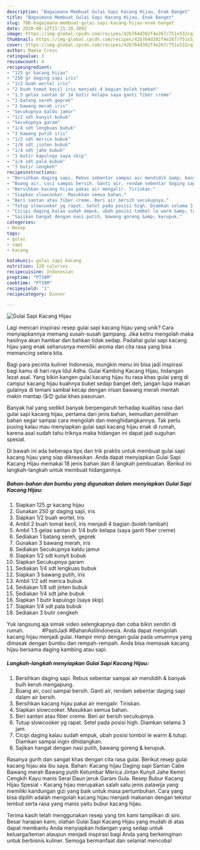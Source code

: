 ```yaml
---
description: "Bagaimana Membuat Gulai Sapi Kacang Hijau, Enak Banget"
title: "Bagaimana Membuat Gulai Sapi Kacang Hijau, Enak Banget"
slug: 706-bagaimana-membuat-gulai-sapi-kacang-hijau-enak-banget
date: 2020-08-12T21:21:28.389Z
image: https://img-global.cpcdn.com/recipes/42b764d302f4e267/751x532cq70/gulai-sapi-kacang-hijau-foto-resep-utama.jpg
thumbnail: https://img-global.cpcdn.com/recipes/42b764d302f4e267/751x532cq70/gulai-sapi-kacang-hijau-foto-resep-utama.jpg
cover: https://img-global.cpcdn.com/recipes/42b764d302f4e267/751x532cq70/gulai-sapi-kacang-hijau-foto-resep-utama.jpg
author: Mamie Cross
ratingvalue: 3
reviewcount: 4
recipeingredient:
- "125 gr kacang hijau"
- "250 gr daging sapi iris"
- "1/2 buah wortel iris"
- "2 buah tomat kecil iris menjadi 4 bagian boleh tambah"
- "1.5 gelas santan dr 14 butir kelapa saya ganti fiber creme"
- "1 batang sereh geprek"
- "3 bawang merah iris"
- "Secukupnya kaldu jamur"
- "1/2 sdt kunyit bubuk"
- "Secukupnya garam"
- "1/4 sdt lengkuas bubuk"
- "3 bawang putih iris"
- "1/2 sdt merica bubuk"
- "1/8 sdt jinten bubuk"
- "1/4 sdt jahe bubuk"
- "1 butir kapulogo saya skip"
- "1/4 sdt pala bubuk"
- "3 butir cengkeh"
recipeinstructions:
- "Bersihkan daging sapi. Rebus sebentar sampai air mendidih &amp; banyak buih keruh mengapung."
- "Buang air, cuci sampai bersih. Ganti air, rendam sebentar daging sapi dalam air bersih."
- "Bersihkan kacang hijau pakai air mengalir. Tiriskan."
- "Siapkan slowcooker. Masukkan semua bahan."
- "Beri santan atau fiber creme. Beri air bersih secukupnya."
- "Tutup slowcooker yg rapat. Setel pada posisi high. Diamkan selama 3 jam."
- "Cicipi daging kalau sudah empuk, ubah posisi tombol le warm &amp; tutup. Diamkan sampai ingin dihidangkan."
- "Sajikan hangat dengan nasi putih, bawang goreng &amp; kerupuk."
categories:
- Resep
tags:
- gulai
- sapi
- kacang

katakunci: gulai sapi kacang 
nutrition: 128 calories
recipecuisine: Indonesian
preptime: "PT38M"
cooktime: "PT39M"
recipeyield: "1"
recipecategory: Dinner

---
```



![Gulai Sapi Kacang Hijau](https://img-global.cpcdn.com/recipes/42b764d302f4e267/751x532cq70/gulai-sapi-kacang-hijau-foto-resep-utama.jpg)

Lagi mencari inspirasi resep gulai sapi kacang hijau yang unik? Cara menyiapkannya memang susah-susah gampang. Jika keliru mengolah maka hasilnya akan hambar dan bahkan tidak sedap. Padahal gulai sapi kacang hijau yang enak seharusnya memiliki aroma dan cita rasa yang bisa memancing selera kita.

Bagi para pecinta kuliner Indonesia, mungkin menu ini bisa jadi inspirasi bagi kamu di hari raya Idul Adha. Gulai Kambing Kacang Hijau, hidangan lezat asal. Yang bikin kangen gulai kacang hijau itu rasa khas gulai yang di campur kacang hijau kuahnya buket sedap banget deh, jangan lupa makan gulainya di temani sambal kecap dengan irisan bawang merah mentah makin mantap 😘😊 gulai khas pasuruan.

Banyak hal yang sedikit banyak berpengaruh terhadap kualitas rasa dari gulai sapi kacang hijau, pertama dari jenis bahan, kemudian pemilihan bahan segar sampai cara mengolah dan menghidangkannya. Tak perlu pusing kalau mau menyiapkan gulai sapi kacang hijau enak di rumah, karena asal sudah tahu triknya maka hidangan ini dapat jadi suguhan spesial.


Di bawah ini ada beberapa tips dan trik praktis untuk membuat gulai sapi kacang hijau yang siap dikreasikan. Anda dapat menyiapkan Gulai Sapi Kacang Hijau memakai 18 jenis bahan dan 8 langkah pembuatan. Berikut ini langkah-langkah untuk membuat hidangannya.

<!--inarticleads1-->

##### Bahan-bahan dan bumbu yang digunakan dalam menyiapkan Gulai Sapi Kacang Hijau:

1. Siapkan 125 gr kacang hijau
1. Gunakan 250 gr daging sapi, iris
1. Siapkan 1/2 buah wortel, iris
1. Ambil 2 buah tomat kecil, iris menjadi 4 bagian (boleh tambah)
1. Ambil 1.5 gelas santan dr 1/4 butir kelapa (saya ganti fiber creme)
1. Sediakan 1 batang sereh, geprek
1. Gunakan 3 bawang merah, iris
1. Sediakan Secukupnya kaldu jamur
1. Siapkan 1/2 sdt kunyit bubuk
1. Siapkan Secukupnya garam
1. Sediakan 1/4 sdt lengkuas bubuk
1. Siapkan 3 bawang putih, iris
1. Ambil 1/2 sdt merica bubuk
1. Sediakan 1/8 sdt jinten bubuk
1. Sediakan 1/4 sdt jahe bubuk
1. Siapkan 1 butir kapulogo (saya skip)
1. Siapkan 1/4 sdt pala bubuk
1. Sediakan 3 butir cengkeh


Yuk langsung aja simak video selengkapnya dan coba bikin sendiri di rumah. ⠀⠀⠀⠀ #PastiJadi #BahanAsliIndonesia. Anda dapat mengolah kacang hijau menjadi gulai. Hampir mirip dengan gulai pada umumnya yang dimasak dengan bumbu dan rempah-rempah. Anda bisa memasak kacang hijau bersama daging kambing atau sapi. 

<!--inarticleads2-->

##### Langkah-langkah menyiapkan Gulai Sapi Kacang Hijau:

1. Bersihkan daging sapi. Rebus sebentar sampai air mendidih &amp; banyak buih keruh mengapung.
1. Buang air, cuci sampai bersih. Ganti air, rendam sebentar daging sapi dalam air bersih.
1. Bersihkan kacang hijau pakai air mengalir. Tiriskan.
1. Siapkan slowcooker. Masukkan semua bahan.
1. Beri santan atau fiber creme. Beri air bersih secukupnya.
1. Tutup slowcooker yg rapat. Setel pada posisi high. Diamkan selama 3 jam.
1. Cicipi daging kalau sudah empuk, ubah posisi tombol le warm &amp; tutup. Diamkan sampai ingin dihidangkan.
1. Sajikan hangat dengan nasi putih, bawang goreng &amp; kerupuk.


Rasanya gurih dan sangat khas dengan cita rasa gulai. Berikut resep gulai kacang hijau ala ibu saya. Bahan: Kacang hijau Daging sapi Santan Cabe Bawang merah Bawang putih Ketumbar Merica Jintan Kunyit Jahe Kemiri Cengkih Kayu manis Serai Daun jeruk Garam Gula. Resep Bubur Kacang Hijau Spesial - Kacang hijau merupakan salah satu jenis palawija yang memiliki kandungan gizi yang baik untuk masa pertumbuhan. Cara yang bisa dipilih adalah mengolah kacang hijau menjadi makanan dengan tekstur lembut serta rasa yang manis yaitu bubur kacang hijau. 

Terima kasih telah menggunakan resep yang tim kami tampilkan di sini. Besar harapan kami, olahan Gulai Sapi Kacang Hijau yang mudah di atas dapat membantu Anda menyiapkan hidangan yang sedap untuk keluarga/teman ataupun menjadi inspirasi bagi Anda yang berkeinginan untuk berbisnis kuliner. Semoga bermanfaat dan selamat mencoba!
